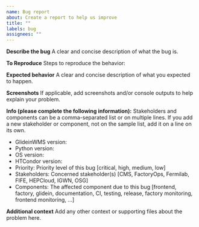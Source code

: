 ```yaml
---
name: Bug report
about: Create a report to help us improve
title: ""
labels: bug
assignees: ""
---
```


**Describe the bug**
A clear and concise description of what the bug is.

**To Reproduce**
Steps to reproduce the behavior:

**Expected behavior**
A clear and concise description of what you expected to happen.

**Screenshots**
If applicable, add screenshots and/or console outputs to help explain your problem.

**Info (please complete the following information):**
Stakeholders and components can be a comma-separated list or on multiple lines.
If you add a new stakeholder or component, not on the sample list, add it on a line on its own.

-   GlideinWMS version:
-   Python version:
-   OS version:
-   HTCondor version:
-   Priority: Priority level of this bug [critical, high, medium, low]
-   Stakeholders: Concerned stakeholder(s) [CMS, FactoryOps, Fermilab, FIFE, HEPCloud, IGWN, OSG]
-   Components: The affected component due to this bug [frontend, factory, glidein, documentation, CI, testing, release, factory monitoring, frontend monitoring, ...]

**Additional context**
Add any other context or supporting files about the problem here.
